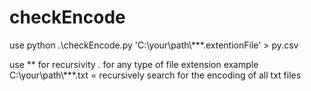 # checkEncode

use python .\checkEncode.py 'C:\\your\\path\\**\*.extentionFile' > py.csv

use ** for recursivity
*.* for any type of file extension
example C:\your\\path\\***.txt = recursively search for the encoding of all txt files
